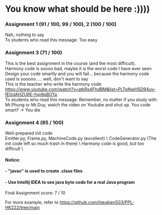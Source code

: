 # You know what should be here :))))

### Assignment 1 (91 / 100, 99 / 100), 2 (100 / 100)
Nah, nothing to say \
To students who read this message: Too easy 

### Assignment 3 (71 / 100)
This is the best assignment in the course (and the most difficult). \
Harmony code is soooo bad, maybe it is the worst code I have ever seen \
Design your code smartly and you will fail... because the harmony code used is sooooo..... well, don't want to say \
This is the teacher who write the harmony code <https://www.youtube.com/watch?v=atkRs4FhdBM&list=PLTpNwHSD94uv-fEGdAHZURE-fvp9pBOTp> \
To students who read this message: Remember, no matter if you study with Mr.Phung or Mr.Duy, watch the video on Youtube and shut up. You code smart? -> You die

### Assignment 4 (85 / 100)
Well-prepared init code \
Emitter.py, Frame.py, MachineCode.py (excellent) \ 
CodeGenerator.py (The init code left so much trash in there) \ 
Harmony code is good, but too difficult \
#### Notice: 
####    - "javac" is used to create .class files
####    - Use Intellij IDEA to see java byte code for a real Java program

Final Assignment score: 7 / 10

For more example, refer to <https://github.com/hieukien503/PPL-HK222/tree/main>
 
